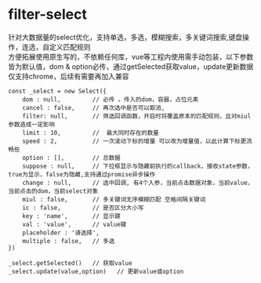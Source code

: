 # filter-select
针对大数据量的select优化，支持单选，多选，模糊搜索，多关键词搜索,键盘操作，连选，自定义匹配规则 <br/>
方便拓展使用原生写的，不依赖任何库，vue等工程内使用需手动包装，以下参数皆为默认值，dom & option必传，通过getSelected获取value，update更新数据<br/>
仅支持chrome，后续有需要再加入兼容
```
const _select = new Select({ 
    dom : null,         // 必传 。传入的dom，容器，占位元素
    cancel : false,     // 再次选中是否可以取消, 
    filter: null,       // 筛选回调函数，开启时将覆盖原本的匹配规则，且对miul参数造成一定影响
    limit : 10,         //  最大同时存在的数量
    speed : 2,          // 一次滚动下标的增量 可以改为增量值，以此计算下标更流畅些
    option : [],        // 总数据
    suppose : null,     // 下拉框显示与隐藏前执行的callback，接收state参数，true为显示，false为隐藏,支持通过promise异步操作 
    change : null,      // 选中回调, 有4个入参，当前点击数据对象，当前value，当前点击的dom，当前select对象
    miul : false,       // 多关键词无序模糊匹配 空格间隔关键词
    ic : false,         // 是否区分大小写 
    key : 'name',       // 显示键
    val : 'value',      // value键
    placeholder : '请选择', 
    multiple : false,   // 多选 
})

_select.getSelected()   // 获取value
_select.update(value,option)   // 更新value或option


